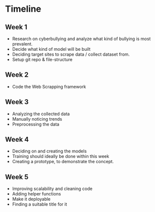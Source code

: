 # Timeline

## Week 1
* Research on cyberbullying and analyze what kind of bullying is most prevalent. 
* Decide what kind of model will be built
* Deciding target sites to scrape data / collect dataset from.
* Setup git repo & file-structure

## Week 2
* Code the Web Scrapping framework

## Week 3
* Analyzing the collected data
* Manually noticing trends
* Preprocessing the data

## Week 4
* Deciding on and creating the models
* Training should ideally be done within this week
* Creating a prototype, to demonstrate the concept.

## Week 5
* Improving scalability and cleaning code 
* Adding helper functions 
* Make it deployable
* Finding a suitable title for it


